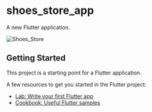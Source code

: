 # shoes_store_app

A new Flutter application.

![Shoes_Store](https://user-images.githubusercontent.com/65131757/146946320-0cc6777b-58ce-4fcb-a480-ee71338beb58.gif)





## Getting Started

This project is a starting point for a Flutter application.

A few resources to get you started in the Flutter project:

- [Lab: Write your first Flutter app](https://flutter.dev/docs/get-started/codelab)
- [Cookbook: Useful Flutter samples](https://flutter.dev/docs/cookbook)

